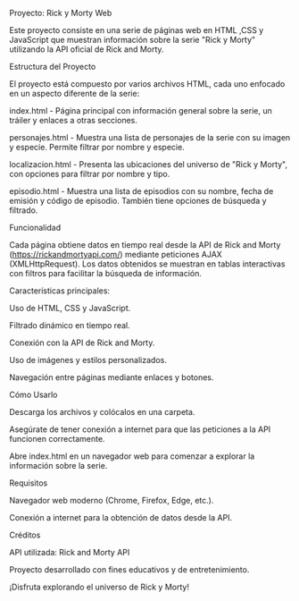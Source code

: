 Proyecto: Rick y Morty Web

Este proyecto consiste en una serie de páginas web en HTML ,CSS y JavaScript que muestran información sobre la serie "Rick y Morty" utilizando la API oficial de Rick and Morty.

Estructura del Proyecto

El proyecto está compuesto por varios archivos HTML, cada uno enfocado en un aspecto diferente de la serie:

index.html - Página principal con información general sobre la serie, un tráiler y enlaces a otras secciones.

personajes.html - Muestra una lista de personajes de la serie con su imagen y especie. Permite filtrar por nombre y especie.

localizacion.html - Presenta las ubicaciones del universo de "Rick y Morty", con opciones para filtrar por nombre y tipo.

episodio.html - Muestra una lista de episodios con su nombre, fecha de emisión y código de episodio. También tiene opciones de búsqueda y filtrado.

Funcionalidad

Cada página obtiene datos en tiempo real desde la API de Rick and Morty (https://rickandmortyapi.com/) 
mediante peticiones AJAX (XMLHttpRequest). Los datos obtenidos se muestran en tablas interactivas con filtros para facilitar la búsqueda de información.

Características principales:

Uso de HTML, CSS y JavaScript.

Filtrado dinámico en tiempo real.

Conexión con la API de Rick and Morty.

Uso de imágenes y estilos personalizados.

Navegación entre páginas mediante enlaces y botones.

Cómo Usarlo

Descarga los archivos y colócalos en una carpeta.

Asegúrate de tener conexión a internet para que las peticiones a la API funcionen correctamente.

Abre index.html en un navegador web para comenzar a explorar la información sobre la serie.

Requisitos

Navegador web moderno (Chrome, Firefox, Edge, etc.).

Conexión a internet para la obtención de datos desde la API.

Créditos

API utilizada: Rick and Morty API

Proyecto desarrollado con fines educativos y de entretenimiento.

¡Disfruta explorando el universo de Rick y Morty!
